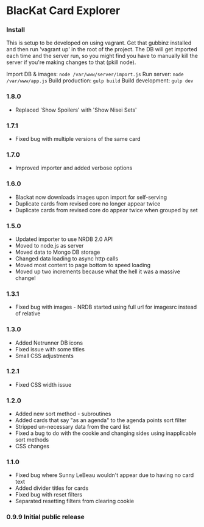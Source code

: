 # BlacKat Card Explorer

### Install

This is setup to be developed on using vagrant. Get that gubbinz installed and then run 'vagrant up'
in the root of the project. The DB will get imported each time and the server run, so you might find
you have to manually kill the server if you're making changes to that (pkill node).

Import DB & images: `node /var/www/server/import.js`
Run server: `node /var/www/app.js`
Build production: `gulp build`
Build development: `gulp dev`

### 1.8.0 
* Replaced 'Show Spoilers' with 'Show Nisei Sets'

### 1.7.1
* Fixed bug with multiple versions of the same card

### 1.7.0
* Improved importer and added verbose options

### 1.6.0
* Blackat now downloads images upon import for self-serving
* Duplicate cards from revised core no longer appear twice
* Duplicate cards from revised core do appear twice when grouped by set

### 1.5.0
* Updated importer to use NRDB 2.0 API
* Moved to node.js as server
* Moved data to Mongo DB storage
* Changed data loading to async http calls
* Moved most content to page bottom to speed loading
* Moved up two increments because what the hell it was a massive change!

### 1.3.1
* Fixed bug with images - NRDB started using full url for imagesrc instead of relative

### 1.3.0
* Added Netrunner DB icons
* Fixed issue with some titles
* Small CSS adjustments

### 1.2.1
* Fixed CSS width issue

### 1.2.0
* Added new sort method - subroutines
* Added cards that say "as an agenda" to the agenda points sort filter
* Stripped un-necessary data from the card list
* Fixed a bug to do with the cookie and changing sides using inapplicable sort methods
* CSS changes

### 1.1.0
* Fixed bug where Sunny LeBeau wouldn't appear due to having no card text
* Added divider titles for cards
* Fixed bug with reset filters
* Separated resetting filters from clearing cookie

### 0.9.9 Initial public release